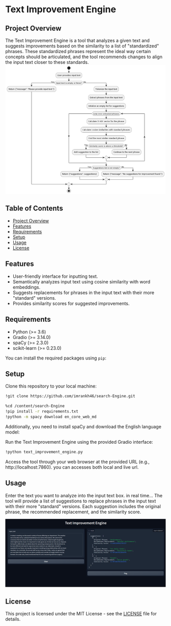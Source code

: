 # Text Improvement Engine

## Project Overview

The Text Improvement Engine is a tool that analyzes a given text and suggests improvements based on the similarity to a list of "standardized" phrases. These standardized phrases represent the ideal way certain concepts should be articulated, and the tool recommends changes to align the input text closer to these standards.
![Image Alt Text](search_engen.png)


## Table of Contents

- [Project Overview](#project-overview)
- [Features](#features)
- [Requirements](#requirements)
- [Setup](#setup)
- [Usage](#usage)
- [License](#license)

## Features

- User-friendly interface for inputting text.
- Semantically analyzes input text using cosine similarity with word embeddings.
- Suggests replacements for phrases in the input text with their more "standard" versions.
- Provides similarity scores for suggested improvements.

## Requirements

- Python (>= 3.6)
- Gradio (>= 3.14.0)
- spaCy (>= 2.3.0)
- scikit-learn (>= 0.23.0)

You can install the required packages using `pip`:

## Setup
Clone this repository to your local machine:
```bash
!git clone https://github.com/imrankh46/search-Engine.git
```

```bash
%cd /content/search-Engine
!pip install -r requirements.txt
!python -m spacy download en_core_web_md
```
Additionally, you need to install spaCy and download the English language model:



Run the Text Improvement Engine using the provided Gradio interface:
```bash
!python text_improvement_engine.py
```
Access the tool through your web browser at the provided URL (e.g., http://localhost:7860).
you can accesses both local and live url.

## Usage
Enter the text you want to analyze into the input text box.
in real time...
The tool will provide a list of suggestions to replace phrases in the input text with their more "standard" versions.
Each suggestion includes the original phrase, the recommended replacement, and the similarity score.

![Image Alt Text](text_improvment.PNG)
## License

This project is licensed under the MIT License - see the [LICENSE](LICENSE) file for details.

